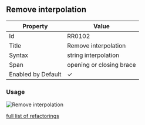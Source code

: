 ## Remove interpolation

| Property           | Value                    |
| ------------------ | ------------------------ |
| Id                 | RR0102                   |
| Title              | Remove interpolation     |
| Syntax             | string interpolation     |
| Span               | opening or closing brace |
| Enabled by Default | &#x2713;                 |

### Usage

![Remove interpolation](../../images/refactorings/RemoveInterpolation.png)

[full list of refactorings](Refactorings.md)